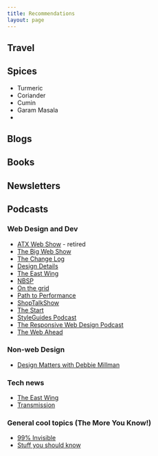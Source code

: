 ```yaml
---
title: Recommendations
layout: page
---
```


## Travel

## Spices
* Turmeric
* Coriander
* Cumin
* Garam Masala
* 

## Blogs

## Books

## Newsletters

## Podcasts

### Web Design and Dev
* [ATX Web Show](http://atxwebshow.com/) - retired
* [The Big Web Show](http://5by5.tv/bigwebshow)
* [The Change Log](https://thechangelog.com/)
* [Design Details](http://www.designdetails.fm/)
* [The East Wing](http://goodstuff.fm/theeastwing)
* [NBSP](http://goodstuff.fm/nbsp)
* [On the grid](http://5by5.tv/onthegrid)
* [Path to Performance](http://pathtoperf.com/)
* [ShopTalkShow](http://shoptalkshow.com/)
* [The Start](http://www.thestart.fm/)
* [StyleGuides Podcast](http://styleguides.io/podcast/)
* [The Responsive Web Design Podcast](http://responsivewebdesign.com/podcast/)
* [The Web Ahead](http://5by5.tv/webahead)


### Non-web Design
* [Design Matters with Debbie Millman](http://designobserver.com/topic/designmatters/1039)

### Tech news
* [The East Wing](http://goodstuff.fm/theeastwing)
* [Transmission](http://goodstuff.fm/transmission/)

### General cool topics (The More You Know!)
* [99% Invisible](http://99percentinvisible.org/)
* [Stuff you should know](http://www.stuffyoushouldknow.com/podcasts/)